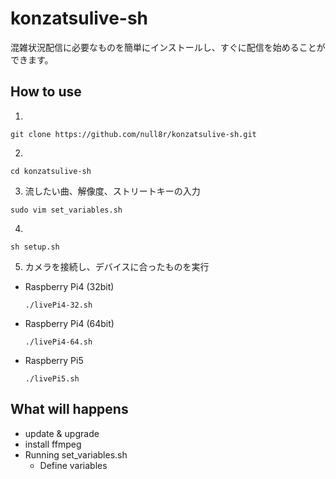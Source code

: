 # konzatsulive-sh
混雑状況配信に必要なものを簡単にインストールし、すぐに配信を始めることができます。

## How to use
1. 
  ```
  git clone https://github.com/null8r/konzatsulive-sh.git
  ```
2. 
  ```
  cd konzatsulive-sh
  ```
3. 流したい曲、解像度、ストリートキーの入力
  ```
  sudo vim set_variables.sh
  ```
4. 
  ```
  sh setup.sh
  ```
5. カメラを接続し、デバイスに合ったものを実行
  - Raspberry Pi4 (32bit)
    ```
    ./livePi4-32.sh
    ```
  - Raspberry Pi4 (64bit)
    ```
    ./livePi4-64.sh
    ```
  - Raspberry Pi5
    ```
    ./livePi5.sh
    ```

## What will happens
- update & upgrade
- install ffmpeg
- Running set_variables.sh
  - Define variables